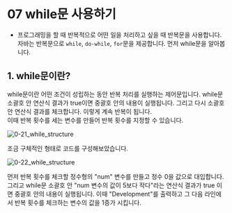 # 07 while문 사용하기
- 프로그래밍을 할 때 반복적으로 어떤 일을 처리하고 싶을 때 반복문을 사용합니다. 자바는 반복문으로 `while`, `do-while`, `for`문을 제공합니다. 먼저 while문을 알아봅니다.
## 1. while문이란? 
while문이란 어떤 조건이 성립하는 동안 반복 처리를 실행하는 제어문입니다. while문 소괄호 안 연산식 결과가 true이면 중괄호 안의 내용이 실행됩니다. 그리고 다시 소괄호 안 연산식 결과를 체크합니다. 이렇게 계속 반복이 됩니다.\
이때 반복 횟수를 세는 변수를 만들어 반복 횟수를 지정할 수 있습니다. 

![0-21_while_structure](https://github.com/Ki-Sung/must_have_JAVA/assets/80456601/547d6168-8dbf-41e4-a2ac-5d62c94b7dce)

조금 구체적인 형태로 코드를 구성해보았습니다.

![0-22_while_structure](https://github.com/Ki-Sung/must_have_JAVA/assets/80456601/9b22c66c-b531-433e-97c4-4143ce2f267f)

먼저 반복 횟수를 체크할 정수형의 "num" 변수를 만들고 정수 0을 값으로 대입합니다.\
그리고 while문 소괄호 안 "num 변수의 값이 5보다 작다"라는 연산식 결과가 true 이면 중괄호 안의 내용이 실행됩니다. 이때 "Development"를 출력하고 그 다음 라인에서 반복 횟수를 체크하는 변수의 값을 1증가 시킵니다.
